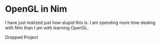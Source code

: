 # OpenGL in Nim

I have just realized just how stupid this is. I am spending more time dealing
with Nim than I am with learning OpenGL.

Dropped Project

